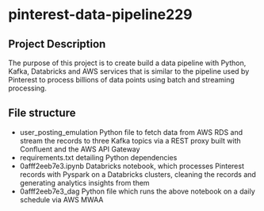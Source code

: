 # pinterest-data-pipeline229

## Project Description

The purpose of this project is to create build a data pipeline with Python, Kafka, Databricks and AWS services that is similar to the pipeline used by Pinterest to process billions of data points using batch and streaming processing.

## File structure

- user_posting_emulation Python file to fetch data from AWS RDS and stream the records to three Kafka topics via a REST proxy built with Confluent and the AWS API Gateway
- requirements.txt detailing Python dependencies
- 0afff2eeb7e3.ipynb Databricks notebook, which processes Pinterest records with Pyspark on a Databricks clusters, cleaning the records and generating analytics insights from them
- 0afff2eeb7e3_dag Python file which runs the above notebook on a daily schedule via AWS MWAA